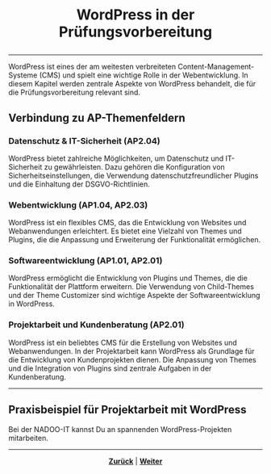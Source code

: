 # <p align="center">WordPress in der Prüfungsvorbereitung</p>

---
<!-- Kapitel WordPress in der Prüfungsvorbereitung -->

WordPress ist eines der am weitesten verbreiteten Content-Management-Systeme (CMS) und spielt eine wichtige Rolle in der Webentwicklung. In diesem Kapitel werden zentrale Aspekte von WordPress behandelt, die für die Prüfungsvorbereitung relevant sind.

## Verbindung zu AP-Themenfeldern

### Datenschutz & IT-Sicherheit (AP2.04)

WordPress bietet zahlreiche Möglichkeiten, um Datenschutz und IT-Sicherheit zu gewährleisten. Dazu gehören die Konfiguration von Sicherheitseinstellungen, die Verwendung datenschutzfreundlicher Plugins und die Einhaltung der DSGVO-Richtlinien.

### Webentwicklung (AP1.04, AP2.03)

WordPress ist ein flexibles CMS, das die Entwicklung von Websites und Webanwendungen erleichtert. Es bietet eine Vielzahl von Themes und Plugins, die die Anpassung und Erweiterung der Funktionalität ermöglichen.

### Softwareentwicklung (AP1.01, AP2.01)

WordPress ermöglicht die Entwicklung von Plugins und Themes, die die Funktionalität der Plattform erweitern. Die Verwendung von Child-Themes und der Theme Customizer sind wichtige Aspekte der Softwareentwicklung in WordPress.

### Projektarbeit und Kundenberatung (AP2.01)

WordPress ist ein beliebtes CMS für die Erstellung von Websites und Webanwendungen. In der Projektarbeit kann WordPress als Grundlage für die Entwicklung von Kundenprojekten dienen. Die Anpassung von Themes und die Integration von Plugins sind zentrale Aufgaben in der Kundenberatung.

---

## Praxisbeispiel für Projektarbeit mit WordPress

Bei der NADOO-IT kannst Du an spannenden WordPress-Projekten mitarbeiten.

---

<p align="center"><a href="/docs/06-entwicklung/08-cms/06-design_themes/README.md"><strong>Zurück</strong></a> | <a href="/docs/06-entwicklung/08-cms/08-tools_ressourcen/README.md"><strong>Weiter</strong></a></p>
